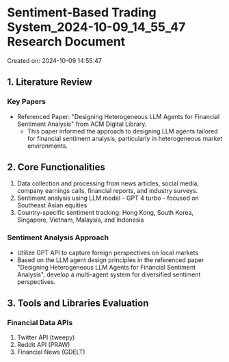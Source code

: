 # Sentiment-Based Trading System_2024-10-09_14_55_47 Research Document

Created on: 2024-10-09 14:55:47

## 1. Literature Review

### Key Papers

- Referenced Paper: "Designing Heterogeneous LLM Agents for Financial Sentiment Analysis" from ACM Digital Library.
  - This paper informed the approach to designing LLM agents tailored for financial sentiment analysis, particularly in heterogeneous market environments.

## 2. Core Functionalities

1. Data collection and processing from news articles, social media, company earnings calls, financial reports, and industry surveys.
2. Sentiment analysis using LLM model - GPT 4 turbo - focused on Southeast Asian equities
3. Country-specific sentiment tracking: Hong Kong, South Korea, Singapore, Vietnam, Malaysia, and Indonesia

### Sentiment Analysis Approach

- Utilize GPT API to capture foreign perspectives on local markets
- Based on the LLM agent design principles in the referenced paper "Designing Heterogeneous LLM Agents for Financial Sentiment Analysis", develop a multi-agent system for diversified sentiment perspectives.

## 3. Tools and Libraries Evaluation

### Financial Data APIs

1. Twitter API (tweepy)
2. Reddit API (PRAW)
3. Financial News (GDELT)


